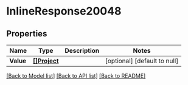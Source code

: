 # InlineResponse20048

## Properties
Name | Type | Description | Notes
------------ | ------------- | ------------- | -------------
**Value** | [**[]Project**](project.md) |  | [optional] [default to null]

[[Back to Model list]](../README.md#documentation-for-models) [[Back to API list]](../README.md#documentation-for-api-endpoints) [[Back to README]](../README.md)

